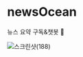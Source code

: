 # newsOcean
뉴스 요약 구독&amp;챗봇 💌

![스크린샷(188)](https://user-images.githubusercontent.com/58289304/211953066-68c3e948-c966-42d3-b347-f1261d69f218.png)
